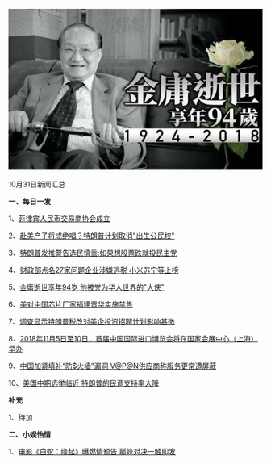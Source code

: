    ![10_02](.\10_31.jpg)

10月31日新闻汇总

**一、每日一发**

1、[菲律宾人民币交易商协会成立](http://paper.people.com.cn/rmrb/html/2018-10/31/nw.D110000renmrb_20181031_13-03.htm)

2、[赴美产子将成绝唱？特朗普计划取消"出生公民权"](https://news.163.com/18/1031/03/DVDQ07VF0001875O.html)

3、[特朗普发推警告选民慎重:如果想股票跌就投民主党](https://news.163.com/18/1031/02/DVDPMOJP0001875O.html)

4、[财政部点名27家问题企业涉嫌逃税 小米苏宁等上榜](https://news.163.com/18/1031/02/DVDPSSJS000187VI.html)

5、[金庸逝世享年94岁 他被誉为华人世界的"大侠"](https://news.163.com/18/1030/20/DVD2APSG0001875N.html)

6、[美对中国芯片厂家福建晋华实施禁售](http://www.ftchinese.com/story/001080009)

7、[调查显示特朗普税改对美企投资招聘计划影响甚微](http://www.ftchinese.com/story/001080007)

8、[2018年11月5日至10日，首届中国国际进口博览会将在国家会展中心（上海）举办](https://www.zaobao.com/finance/china/story20181031-903509)

9、[中国加紧填补“防$火墙”漏洞 V@P@N供应商称服务更常遭屏蔽](https://www.zaobao.com/news/china/story20181031-903440)

10、[美国中期选举临近 特朗普的民调支持率大降](https://www.zaobao.com/realtime/world/story20181030-903298)



**补充**

1、待加



**二、小娱怡情**

1、[电影《白蛇：缘起》曝燃情预告 巅峰对决一触即发](http://movie.67.com/dyjz/2018/10/30/932476.html)
